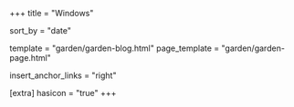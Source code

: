 +++
title = "Windows"

sort_by = "date"

template = "garden/garden-blog.html"
page_template = "garden/garden-page.html"

insert_anchor_links = "right"

[extra]
hasicon = "true"
+++
